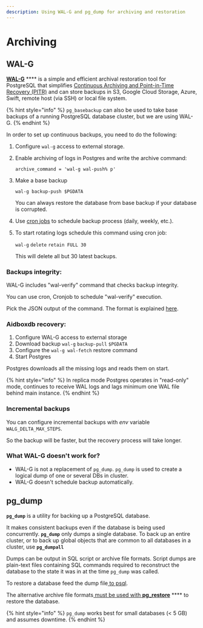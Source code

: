 ```yaml
---
description: Using WAL-G and pg_dump for archiving and restoration
---
```


# Archiving

## WAL-G

[**WAL-G**](https://github.com/wal-g/wal-g) **** is a simple and efficient archival restoration tool for PostgreSQL that simplifies [Continuous Archiving and Point-in-Time Recovery (PITR)](https://www.postgresql.org/docs/9.1/continuous-archiving.html) and can store backups in S3, Google Cloud Storage, Azure, Swift, remote host (via SSH) or local file system.

{% hint style="info" %}
`pg_basebackup` can also be used to take base backups of a running PostgreSQL database cluster, but we are using WAL-G.
{% endhint %}

In order to set up continuous backups, you need to do the following:&#x20;

1. Configure `wal-g` access to external storage.
2.  Enable archiving of logs in Postgres and write the archive command:

    `archive_command = 'wal-g wal-push% p'`&#x20;
3.  Make a base backup&#x20;

    `wal-g backup-push $PGDATA`

    You can always restore the database from base backup if your database is corrupted.
4. Use [cron jobs](https://en.wikipedia.org/wiki/Cron) to schedule backup process (daily, weekly, etc.).
5.  To start rotating logs schedule this command using cron job:

    &#x20;`wal-g` `delete` `retain FULL 30`&#x20;

    This will delete all but 30 latest backups.

### Backups integrity:

WAL-G includes "wal-verify" command that checks backup integrity.&#x20;

You can use cron, Cronjob to schedule "wal-verify"  execution.&#x20;

Pick the JSON output of the command. The format is explained [here](archiving.md#wal-g).

### &#x20;**Aidboxdb recovery:**

1. Configure WAL-G access to external storage
2. Download backup `wal-g` `backup-pull` `$PGDATA`
3. Configure the `wal-g wal-fetch` restore command&#x20;
4. Start Postgres

Postgres downloads all the missing logs and reads them on start.&#x20;

{% hint style="info" %}
In replica mode Postgres operates in "read-only" mode, continues to receive WAL logs and lags minimum one WAL file behind main instance.
{% endhint %}

### Incremental backups

You can configure incremental backups with _env_ variable `WALG_DELTA_MAX_STEPS`.&#x20;

So the backup will be faster, but the recovery process will take longer.

### What WAL-G doesn't work for?

* WAL-G is not a replacement of `pg_dump`. `pg_dump` is used to create a logical dump of one or several DBs in cluster.&#x20;
* WAL-G doesn't schedule backup automatically.&#x20;

## pg\_dump&#x20;

**`pg_dump`** is a utility for backing up a PostgreSQL database.

It makes consistent backups even if the database is being used concurrently. **`pg_dump`** only dumps a single database. To back up an entire cluster, or to back up global objects that are common to all databases in a cluster, use **`pg_dumpall`**

Dumps can be output in SQL script or archive file formats. Script dumps are plain-text files containing SQL commands required to reconstruct the database to the state it was in at the time `pg_dump` was called.

To restore a database feed the dump file[ to psql](https://www.postgresql.org/docs/12/app-psql.html).

The alternative archive file formats[ must be used with **pg\_restore**](https://www.postgresql.org/docs/12/app-pgrestore.html) **** to restore the database.&#x20;

{% hint style="info" %}
`pg_dump` works best for small databases (< 5 GB) and assumes downtime.
{% endhint %}
